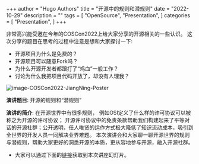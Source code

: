 +++
author = "Hugo Authors"
title = "开源中的规则和潜规则"
date = "2022-10-29"
description = ""
tags = [
    "OpenSource",
    "Presentation", 
]
categories = [
    "Presentation",
]
+++

非常高兴能受邀在今年的COSCon2022上给大家分享的开源相关的一些认识。 这次分享的题目在思考的过程中注意是想和大家探讨一下:

* 开源项目为什么是免费的？
* 开源项目可以随意Fork吗？
* 为什么开源开发者都跟打了“鸡血”一般工作？
* 讨论为什么我把项目代码开放了，却没有人理我？  

![image-COSCon2022-JiangNing-Poster](/images/COSCon22/COSCon2022-JiangNing.jpeg)

**演讲题目**:
开源的规则和“潜规则”

**演讲的简介**:
在开源世界中有很多规则， 例如OSI定义了什么样的许可协议可以被称之为开源的许可协议； 开源许可协议中的免责条款帮助我们构建起来了平等对话的开源社群；公开透明，任人唯贤的运作方式极大降低了知识流动成本，吸引到全世界的开发人员一同解决业界难题。 本次演讲会和大家聊一聊开源世界的规则与潜规则，帮助大家更好的洞悉开源的本质，更从容地参与开源，融入开源社群。

* 大家可以通过下面的[链接](/presentation/OpenSourceRules.pdf)获取到本次讲座幻灯片。

